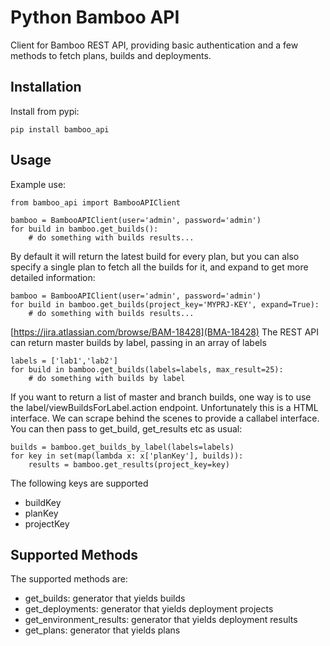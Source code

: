 # Python Bamboo API

Client for Bamboo REST API, providing basic authentication and a few methods
to fetch plans, builds and deployments.


## Installation

Install from pypi:

    pip install bamboo_api


## Usage

Example use:

    from bamboo_api import BambooAPIClient

    bamboo = BambooAPIClient(user='admin', password='admin')
    for build in bamboo.get_builds():
        # do something with builds results...

By default it will return the latest build for every plan, but you can
also specify a single plan to fetch all the builds for it, and expand
to get more detailed information:

    bamboo = BambooAPIClient(user='admin', password='admin')
    for build in bamboo.get_builds(project_key='MYPRJ-KEY', expand=True):
        # do something with builds results...

[https://jira.atlassian.com/browse/BAM-18428](BMA-18428)
The REST API can return master builds by label, passing in an array of labels

    labels = ['lab1','lab2']
    for build in bamboo.get_builds(labels=labels, max_result=25):
        # do something with builds by label

If you want to return a list of master and branch builds, one way is to use the label/viewBuildsForLabel.action endpoint. Unfortunately this is a HTML interface. We can scrape behind the scenes to provide a callabel interface. You can then pass to get_build, get_results etc as usual:

    builds = bamboo.get_builds_by_label(labels=labels)
    for key in set(map(lambda x: x['planKey'], builds)):
        results = bamboo.get_results(project_key=key)

The following keys are supported
- buildKey
- planKey
- projectKey

## Supported Methods

The supported methods are:

* get_builds: generator that yields builds
* get_deployments: generator that yields deployment projects
* get_environment_results: generator that yields deployment results
* get_plans: generator that yields plans
